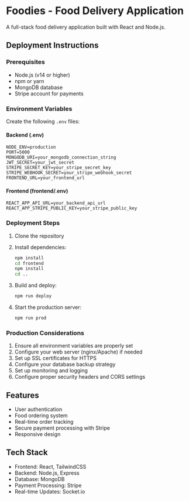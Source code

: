 # Foodies - Food Delivery Application

A full-stack food delivery application built with React and Node.js.

## Deployment Instructions

### Prerequisites
- Node.js (v14 or higher)
- npm or yarn
- MongoDB database
- Stripe account for payments

### Environment Variables

Create the following `.env` files:

#### Backend (.env)
```
NODE_ENV=production
PORT=5000
MONGODB_URI=your_mongodb_connection_string
JWT_SECRET=your_jwt_secret
STRIPE_SECRET_KEY=your_stripe_secret_key
STRIPE_WEBHOOK_SECRET=your_stripe_webhook_secret
FRONTEND_URL=your_frontend_url
```

#### Frontend (frontend/.env)
```
REACT_APP_API_URL=your_backend_api_url
REACT_APP_STRIPE_PUBLIC_KEY=your_stripe_public_key
```

### Deployment Steps

1. Clone the repository
2. Install dependencies:
   ```bash
   npm install
   cd frontend
   npm install
   cd ..
   ```

3. Build and deploy:
   ```bash
   npm run deploy
   ```

4. Start the production server:
   ```bash
   npm run prod
   ```

### Production Considerations

1. Ensure all environment variables are properly set
2. Configure your web server (nginx/Apache) if needed
3. Set up SSL certificates for HTTPS
4. Configure your database backup strategy
5. Set up monitoring and logging
6. Configure proper security headers and CORS settings

## Features

- User authentication
- Food ordering system
- Real-time order tracking
- Secure payment processing with Stripe
- Responsive design

## Tech Stack

- Frontend: React, TailwindCSS
- Backend: Node.js, Express
- Database: MongoDB
- Payment Processing: Stripe
- Real-time Updates: Socket.io
